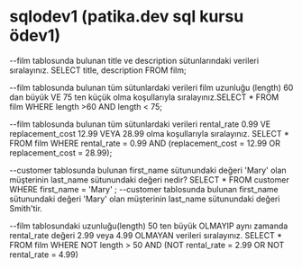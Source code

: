 # sqlodev1 (patika.dev sql kursu ödev1)
--film tablosunda bulunan title ve description sütunlarındaki verileri sıralayınız.
SELECT title, description FROM film;

--film tablosunda bulunan tüm sütunlardaki verileri film uzunluğu (length) 60 dan büyük VE 75 ten küçük olma koşullarıyla sıralayınız.SELECT * FROM film
WHERE length >60 AND length < 75;

--film tablosunda bulunan tüm sütunlardaki verileri rental_rate 0.99 VE replacement_cost 12.99 VEYA 28.99 olma koşullarıyla sıralayınız.
SELECT * FROM film
WHERE rental_rate = 0.99 AND (replacement_cost = 12.99 OR replacement_cost = 28.99);

--customer tablosunda bulunan first_name sütunundaki değeri 'Mary' olan müşterinin last_name sütunundaki değeri nedir?
SELECT * FROM customer
WHERE first_name = 'Mary' ; 
--customer tablosunda bulunan first_name sütunundaki değeri 'Mary' olan müşterinin last_name sütunundaki değeri Smith'tir.

--film tablosundaki uzunluğu(length) 50 ten büyük OLMAYIP aynı zamanda rental_rate değeri 2.99 veya 4.99 OLMAYAN verileri sıralayınız.
SELECT * FROM film
WHERE NOT length > 50 AND (NOT rental_rate = 2.99 OR NOT rental_rate = 4.99)

